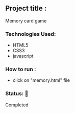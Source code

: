 <h2>Project title :</h2>
<p>Memory card game</p>
<h3>Technologies Used: </h3>
<ul>
<li>HTML5</li>
<li>CSS3</li>
<li>javascript</li>
</ul>
<h3>How to run :</h3>
<ul>
<li>click on "memory.html" file </li>
</ul>
<h3>Status: 📶</h3>
<p>Completed</p>
